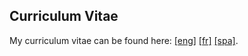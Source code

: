 ## Curriculum Vitae

My curriculum vitae can be found here: [[eng]](https://github.com/anfelopera/anfelopera.github.io/raw/master/CV/myCVa20201206eng.pdf) [[fr]](https://github.com/anfelopera/anfelopera.github.io/raw/master/CV/myCVa20201206fr.pdf) [[spa]](http://scienti.colciencias.gov.co:8081/cvlac/visualizador/generarCurriculoCv.do?cod_rh=0001527090).
